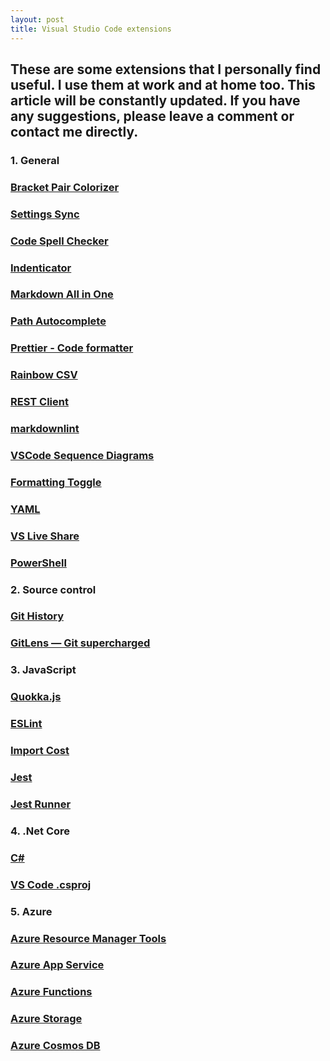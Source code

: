 ```yaml
---
layout: post
title: Visual Studio Code extensions
---
```


## These are some extensions that I personally find useful. I use them at work and at home too. This article will be constantly updated. If you have any suggestions, please leave a comment or contact me directly.

### **1. General**

### [Bracket Pair Colorizer](https://marketplace.visualstudio.com/items?itemName=CoenraadS.bracket-pair-colorizer)

### [Settings Sync](https://marketplace.visualstudio.com/items?itemName=Shan.code-settings-sync)

### [Code Spell Checker](https://marketplace.visualstudio.com/items?itemName=streetsidesoftware.code-spell-checker)

### [Indenticator](https://marketplace.visualstudio.com/items?itemName=SirTori.indenticator)

### [Markdown All in One](https://marketplace.visualstudio.com/items?itemName=yzhang.markdown-all-in-one)

### [Path Autocomplete](https://marketplace.visualstudio.com/items?itemName=ionutvmi.path-autocomplete)

### [Prettier - Code formatter](https://marketplace.visualstudio.com/items?itemName=esbenp.prettier-vscode)

### [Rainbow CSV](https://marketplace.visualstudio.com/items?itemName=mechatroner.rainbow-csv)

### [REST Client](https://marketplace.visualstudio.com/items?itemName=humao.rest-client)

### [markdownlint](https://marketplace.visualstudio.com/items?itemName=DavidAnson.vscode-markdownlint)

### [VSCode Sequence Diagrams](https://marketplace.visualstudio.com/items?itemName=AleksandarDev.vscode-sequence-diagrams)

### [Formatting Toggle](https://marketplace.visualstudio.com/items?itemName=tombonnike.vscode-status-bar-format-toggle)

### [YAML](https://marketplace.visualstudio.com/items?itemName=redhat.vscode-yaml)

### [VS Live Share](https://marketplace.visualstudio.com/items?itemName=ms-vsliveshare.vsliveshare)

### [PowerShell](https://marketplace.visualstudio.com/items?itemName=ms-vscode.PowerShell)

### **2. Source control**

### [Git History](https://marketplace.visualstudio.com/items?itemName=donjayamanne.githistory)

### [GitLens — Git supercharged](https://marketplace.visualstudio.com/items?itemName=eamodio.gitlens)

### **3. JavaScript**

### [Quokka.js](https://marketplace.visualstudio.com/items?itemName=WallabyJs.quokka-vscode)

### [ESLint](https://marketplace.visualstudio.com/items?itemName=dbaeumer.vscode-eslint)

### [Import Cost](https://marketplace.visualstudio.com/items?itemName=wix.vscode-import-cost)

### [Jest](https://marketplace.visualstudio.com/items?itemName=Orta.vscode-jest)

### [Jest Runner](https://marketplace.visualstudio.com/items?itemName=firsttris.vscode-jest-runner)

### **4. .Net Core**

### [C#](https://marketplace.visualstudio.com/items?itemName=ms-vscode.csharp)

### [VS Code .csproj](https://marketplace.visualstudio.com/items?itemName=lucasazzola.vscode-csproj)

### **5. Azure**

### [Azure Resource Manager Tools](https://marketplace.visualstudio.com/items?itemName=msazurermtools.azurerm-vscode-tools)

### [Azure App Service](https://marketplace.visualstudio.com/items?itemName=ms-azuretools.vscode-azureappservice)

### [Azure Functions](https://marketplace.visualstudio.com/items?itemName=ms-azuretools.vscode-azurefunctions)

### [Azure Storage](https://marketplace.visualstudio.com/items?itemName=ms-azuretools.vscode-azurestorage)

### [Azure Cosmos DB](https://marketplace.visualstudio.com/items?itemName=ms-azuretools.vscode-cosmosdb)
